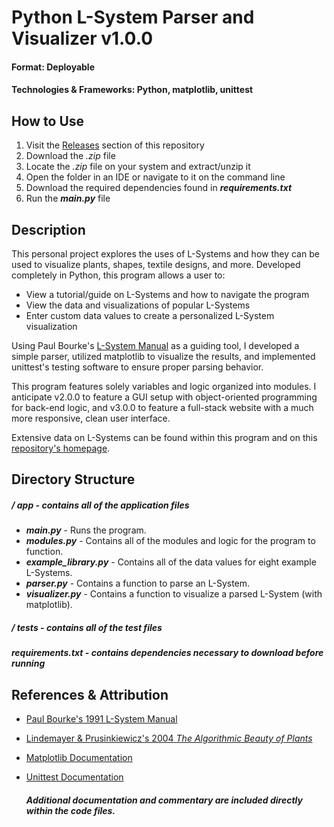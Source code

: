 # Python L-System Parser and Visualizer v1.0.0
#### Format: Deployable
#### Technologies & Frameworks: Python, matplotlib, unittest
## How to Use
1. Visit the [Releases](https://github.com/hunterpope03/python-l-system-parser-and-visualizer/releases/tag/v1.0.0) section of this repository
2. Download the _.zip_ file
3. Locate the _.zip_ file on your system and extract/unzip it
4. Open the folder in an IDE or navigate to it on the command line
5. Download the required dependencies found in **_requirements.txt_**
6. Run the **_main.py_** file
## Description
This personal project explores the uses of L-Systems and how they can be used to visualize plants, shapes, textile designs, and more. Developed completely in Python, this program allows a user to: 
* View a tutorial/guide on L-Systems and how to navigate the program
* View the data and visualizations of popular L-Systems
* Enter custom data values to create a personalized L-System visualization

Using Paul Bourke's [L-System Manual](https://paulbourke.net/fractals/lsys/) as a guiding tool, I developed a simple parser, utilized matplotlib to visualize the results, and implemented unittest's testing software to ensure proper parsing behavior.

This program features solely variables and logic organized into modules. I anticipate v2.0.0 to feature a GUI setup with object-oriented programming for back-end logic, and v3.0.0 to feature a full-stack website with a much more responsive, clean user interface.

  Extensive data on L-Systems can be found within this program and on this [repository's homepage](https://github.com/hunterpope03/python-l-system-parser-and-visualizer). 

## Directory Structure
##### / app - contains all of the application files
* **_main.py_** - Runs the program.
* **_modules.py_** - Contains all of the modules and logic for the program to function.
* **_example_library.py_** - Contains all of the data values for eight example L-Systems.
* **_parser.py_** - Contains a function to parse an L-System.
* **_visualizer.py_** - Contains a function to visualize a parsed L-System (with matplotlib). 
##### / tests - contains all of the test files
##### requirements.txt - contains dependencies necessary to download before running
## References & Attribution
* [Paul Bourke's 1991 L-System Manual](https://paulbourke.net/fractals/lsys/)
* [Lindemayer & Prusinkiewicz's 2004 _The Algorithmic Beauty of Plants_](https://algorithmicbotany.org/papers/abop/abop.pdf)
* [Matplotlib Documentation](https://matplotlib.org/stable/index.html)
* [Unittest Documentation](https://docs.python.org/3/library/unittest.html)

  ##### Additional documentation and commentary are included directly within the code files. 


  
